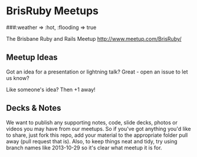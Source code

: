# BrisRuby Meetups

###:weather => :hot, :flooding => true

The Brisbane Ruby and Rails Meetup <http://www.meetup.com/BrisRuby/>


## Meetup Ideas

Got an idea for a presentation or lightning talk? Great - open an issue to let us know?

Like someone's idea? Then +1 away!

## Decks & Notes

We want to publish any supporting notes, code, slide decks, photos or videos you may have from our meetups. So if you've got anything you'd like to share, just fork this repo, add your material to the appropriate folder pull away (pull request that is).  Also, to keep things neat and tidy, try using branch names like 2013-10-29 so it's clear what meetup it is for.